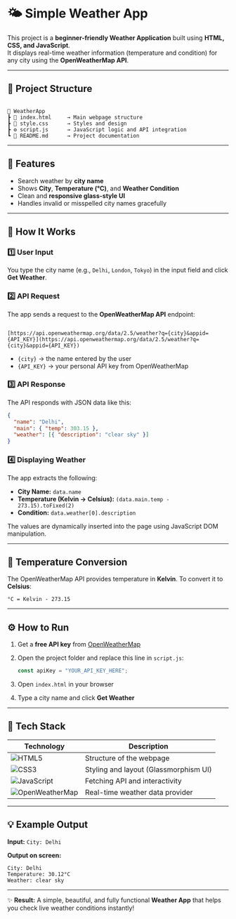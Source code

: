 # 🌤 Simple Weather App

This project is a **beginner-friendly Weather Application** built using **HTML, CSS, and JavaScript**.  
It displays real-time weather information (temperature and condition) for any city using the **OpenWeatherMap API**.

---

## 📁 Project Structure

```

📂 WeatherApp
┣ 📜 index.html     → Main webpage structure
┣ 🎨 style.css      → Styles and design
┣ ⚙️ script.js      → JavaScript logic and API integration
┗ 🧾 README.md      → Project documentation

```

---

## 🚀 Features
- Search weather by **city name**
- Shows **City**, **Temperature (°C)**, and **Weather Condition**
- Clean and **responsive glass-style UI**
- Handles invalid or misspelled city names gracefully

---

## 🧠 How It Works

### 1️⃣ User Input
You type the city name (e.g., `Delhi`, `London`, `Tokyo`) in the input field and click **Get Weather**.

### 2️⃣ API Request
The app sends a request to the **OpenWeatherMap API** endpoint:
```

[https://api.openweathermap.org/data/2.5/weather?q={city}&appid={API_KEY}](https://api.openweathermap.org/data/2.5/weather?q={city}&appid={API_KEY})

````
- `{city}` → the name entered by the user  
- `{API_KEY}` → your personal API key from OpenWeatherMap

### 3️⃣ API Response
The API responds with JSON data like this:
```json
{
  "name": "Delhi",
  "main": { "temp": 303.15 },
  "weather": [{ "description": "clear sky" }]
}
````

### 4️⃣ Displaying Weather

The app extracts the following:

* **City Name:** `data.name`
* **Temperature (Kelvin → Celsius):** `(data.main.temp - 273.15).toFixed(2)`
* **Condition:** `data.weather[0].description`

The values are dynamically inserted into the page using JavaScript DOM manipulation.

---

## 🧮 Temperature Conversion

The OpenWeatherMap API provides temperature in **Kelvin**.
To convert it to **Celsius**:

```
°C = Kelvin - 273.15
```

---

## ⚙️ How to Run

1. Get a **free API key** from [OpenWeatherMap](https://openweathermap.org/api)
2. Open the project folder and replace this line in `script.js`:

   ```js
   const apiKey = "YOUR_API_KEY_HERE";
   ```
3. Open `index.html` in your browser
4. Type a city name and click **Get Weather**

---

## 🧩 Tech Stack

| Technology                                                                                  | Description                           |
| ------------------------------------------------------------------------------------------- | ------------------------------------- |
| ![HTML5](https://upload.wikimedia.org/wikipedia/commons/3/38/HTML5_Badge.svg)               | Structure of the webpage              |
| ![CSS3](https://upload.wikimedia.org/wikipedia/commons/6/62/CSS3_logo.svg)                  | Styling and layout (Glassmorphism UI) |
| ![JavaScript](https://upload.wikimedia.org/wikipedia/commons/6/6a/JavaScript-logo.png)      | Fetching API and interactivity        |
| ![OpenWeatherMap](https://upload.wikimedia.org/wikipedia/commons/4/4e/OpenWeather-Logo.jpg) | Real-time weather data provider       |

---

## 💡 Example Output

**Input:**
`City: Delhi`

**Output on screen:**

```
City: Delhi  
Temperature: 30.12°C  
Weather: clear sky
```

---

✨ **Result:**
A simple, beautiful, and fully functional **Weather App** that helps you check live weather conditions instantly!
